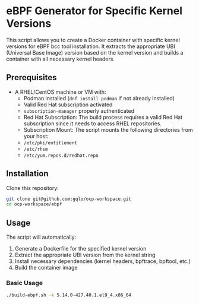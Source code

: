 # eBPF Generator for Specific Kernel Versions

This script allows you to create a Docker container with specific kernel versions for eBPF bcc tool installation. It extracts the appropriate UBI (Universal Base Image) version based on the kernel version and builds a container with all necessary kernel headers.

## Prerequisites

- A RHEL/CentOS machine or VM with:
  - Podman installed (`dnf install podman` if not already installed)
  - Valid Red Hat subscription activated
  - `subscription-manager` properly authenticated
  - Red Hat Subscription: The build process requires a valid Red Hat subscription since it needs to access RHEL repositories.
  - Subscription Mount: The script mounts the following directories from your host:
  - `/etc/pki/entitlement`
  - `/etc/rhsm`
  - `/etc/yum.repos.d/redhat.repo`


## Installation

Clone this repository:

```bash
git clone git@github.com:gqlo/ocp-workspace.git
cd ocp-workspace/ebpf
```

## Usage

The script will automatically:
1. Generate a Dockerfile for the specified kernel version
2. Extract the appropriate UBI version from the kernel string
3. Install necessary dependencies (kernel headers, bpftrace, bpftool, etc.)
4. Build the container image

### Basic Usage

```bash
./build-ebpf.sh -k 5.14.0-427.40.1.el9_4.x86_64
```

